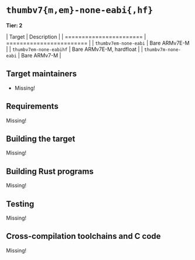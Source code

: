 # `thumbv7{m,em}-none-eabi{,hf}`

**Tier: 2**

| Target                  | Description              |
| ======================= | ======================== |
| `thumbv7em-none-eabi`   | Bare ARMv7E-M            |
| `thumbv7em-none-eabihf` | Bare ARMv7E-M, hardfloat |
| `thumbv7m-none-eabi`    | Bare ARMv7-M             |

## Target maintainers

- Missing!

## Requirements

Missing!

## Building the target

Missing!

## Building Rust programs

Missing!

## Testing

Missing!

## Cross-compilation toolchains and C code

Missing!
